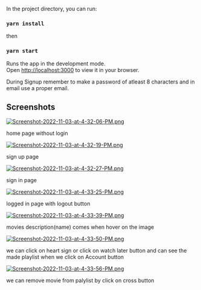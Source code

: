In the project directory, you can run:

### `yarn install`

then

### `yarn start`

Runs the app in the development mode.\
Open [http://localhost:3000](http://localhost:3000) to view it in your browser.

During Signup remember to make a password of atleast 8 characters and in email use a proper email.



## Screenshots



[![Screenshot-2022-11-03-at-4-32-06-PM.png](https://i.postimg.cc/ydwc5C3H/Screenshot-2022-11-03-at-4-32-06-PM.png)](https://postimg.cc/TLJKLSc7)

home page without login

[![Screenshot-2022-11-03-at-4-32-19-PM.png](https://i.postimg.cc/VvnnPZXb/Screenshot-2022-11-03-at-4-32-19-PM.png)](https://postimg.cc/N2G514Jg)

sign up page

[![Screenshot-2022-11-03-at-4-32-27-PM.png](https://i.postimg.cc/FsX0VmQb/Screenshot-2022-11-03-at-4-32-27-PM.png)](https://postimg.cc/pyk9Pwry)

sign in page

[![Screenshot-2022-11-03-at-4-33-25-PM.png](https://i.postimg.cc/NF69z9w6/Screenshot-2022-11-03-at-4-33-25-PM.png)](https://postimg.cc/RJ0Z30hh)

logged in page with logout button

[![Screenshot-2022-11-03-at-4-33-39-PM.png](https://i.postimg.cc/bNP22TQ3/Screenshot-2022-11-03-at-4-33-39-PM.png)](https://postimg.cc/s1n2k5Hh)

movies description(name) comes when hover on the image

[![Screenshot-2022-11-03-at-4-33-50-PM.png](https://i.postimg.cc/rwnd327P/Screenshot-2022-11-03-at-4-33-50-PM.png)](https://postimg.cc/LJP6gw9t)

we can click on heart sign or click on watch later button and can see the made playlist when we click on Account button

[![Screenshot-2022-11-03-at-4-33-56-PM.png](https://i.postimg.cc/28xLdZGm/Screenshot-2022-11-03-at-4-33-56-PM.png)](https://postimg.cc/Xppv4XtD)

we can remove movie from palylist by click on cross button



